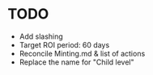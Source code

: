 # TODO

* Add slashing
* Target ROI period: 60 days
* Reconcile Minting.md & list of actions
* Replace the name for "Child level"
